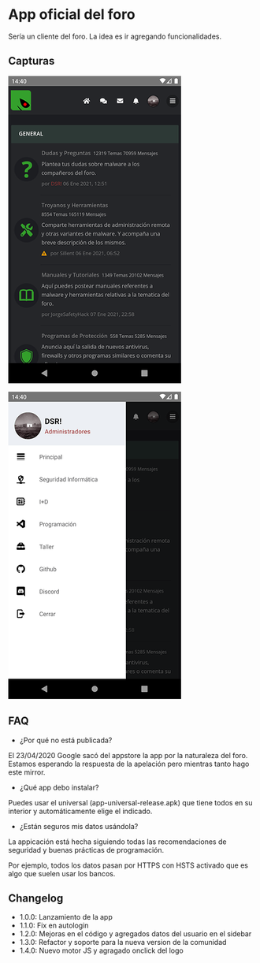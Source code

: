App oficial del foro
======
Sería un cliente del foro. La idea es ir agregando funcionalidades.


Capturas
-------
![alt text](https://raw.githubusercontent.com/indetectables-net/official-app/master/assets/image-1.png "APP - Main")

![alt text](https://raw.githubusercontent.com/indetectables-net/official-app/master/assets/image-2.png "APP - Menu")


FAQ
-------
- ¿Por qué no está publicada?

El 23/04/2020 Google sacó del appstore la app por la naturaleza del foro.
Estamos esperando la respuesta de la apelación pero mientras tanto hago este mirror.

- ¿Qué app debo instalar?

Puedes usar el universal (app-universal-release.apk) que tiene todos en su interior y automáticamente elige el indicado.

- ¿Están seguros mis datos usándola?

La appicación está hecha siguiendo todas las recomendaciones de seguridad y buenas prácticas de programación.

Por ejemplo, todos los datos pasan por HTTPS con HSTS activado que es algo que suelen usar los bancos.


Changelog
-------
- 1.0.0: Lanzamiento de la app
- 1.1.0: Fix en autologin
- 1.2.0: Mejoras en el código y agregados datos del usuario en el sidebar
- 1.3.0: Refactor y soporte para la nueva version de la comunidad
- 1.4.0: Nuevo motor JS y agragado onclick del logo
